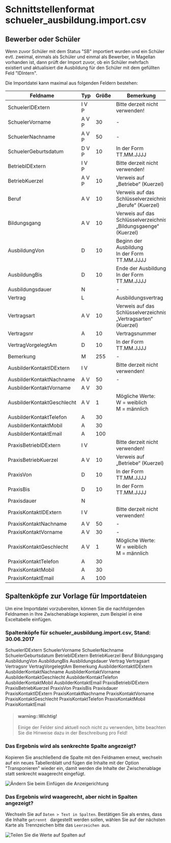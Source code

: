 # Schnittstellenformat schueler_ausbildung.import.csv

## Bewerber oder Schüler
Wenn zuvor Schüler mit dem Status "SB" importiert wurden und ein Schüler evtl. zweimal, einmals als
Schüler und einmal als Bewerber, in Magellan vorhanden ist, dann prüft der Import zuvor, 
ob ein Schüler mehrfach existiert und aktualisiert die Ausbildung für den Schüler mit dem
gefüllten Feld "IDIntern".

Die Importdatei kann maximal aus folgenden Feldern bestehen:

Feldname|	Typ|	Größe|	Bemerkung
--|--|--|--
SchuelerIDExtern	|I V P	||	Bitte derzeit nicht verwenden!
SchuelerVorname	|A V P	|30|	-
SchuelerNachname	|A V P	|50|	-
SchuelerGeburtsdatum	|D V P	|10|	In der Form TT.MM.JJJJ
BetriebIDExtern	|I V P	||	Bitte derzeit nicht verwenden!
BetriebKuerzel	|A V P	|10	|Verweis auf „Betriebe“ (Kuerzel)
Beruf	|A V	|10|	Verweis auf das Schlüsselverzeichnis „Berufe“ (Kuerzel)
Bildungsgang|	A V	|10|	Verweis auf das Schlüsselverzeichnis „Bildungsgaenge“ (Kuerzel)
AusbildungVon	|D	|10	|Beginn der Ausbildung <br/>In der Form TT.MM.JJJJ
AusbildungBis	|D|	10|	Ende der Ausbildung<br/>In der Form TT.MM.JJJJ
Ausbildungsdauer|	N||		-
Vertrag	|L		||Ausbildungsvertrag
Vertragsart|	A V	|10|	Verweis auf das Schlüsselverzeichnis „Vertragsarten“ (Kuerzel)
Vertragsnr	|A	|10	|Vertragsnummer
VertragVorgelegtAm|	D	|10|	In der Form TT.MM.JJJJ
Bemerkung	|M|	255	|-
AusbilderKontaktIDExtern	|I V||		Bitte derzeit nicht verwenden!
AusbilderKontaktNachname	|A V	|50|	-
AusbilderKontaktVorname	|A V|	30|	
AusbilderKontaktGeschlecht	|A V	|1|	Mögliche Werte:<br/>W = weiblich<br/>M = männlich
AusbilderKontaktTelefon|A|30|
AusbilderKontaktMobil|A|30|
AusbilderKontaktEmail|A|100|
PraxisBetriebIDExtern	|I V	||	Bitte derzeit nicht verwenden!
PraxisBetriebKuerzel	|A V	|10	|Verweis auf „Betriebe“ (Kuerzel)
PraxisVon	|D|	10|In der Form TT.MM.JJJJ
PraxisBis	|D	|10	|In der Form TT.MM.JJJJ
Praxisdauer|	N||		
PraxisKontaktIDExtern	|I V	||	Bitte derzeit nicht verwenden!
PraxisKontaktNachname|	A V	|50|-	
PraxisKontaktVorname|	A V	|30|-	
PraxisKontaktGeschlecht	|A V|	1	|Mögliche Werte:<br/>W = weiblich<br/>M = männlich
PraxisKontaktTelefon|A|30|
PraxisKontaktMobil|A|30|
PraxisKontaktEmail|A|100|


## Spaltenköpfe zur Vorlage für Importdateien



Um eine Importdatei vorzubereiten, können Sie die nachfolgenden Feldnamen in Ihre Zwischenablage kopieren, zum Beispiel in eine Exceltabelle einfügen. 

### Spaltenköpfe für schueler_ausbildung.import.csv, Stand: 30.06.2017




SchuelerIDExtern 
SchuelerVorname 
SchuelerNachname 
SchuelerGeburtsdatum 
BetriebIDExtern 
BetriebKuerzel 
Beruf 
Bildungsgang
AusbildungVon 
AusbildungBis 
Ausbildungsdauer
Vertrag 
Vertragsart
Vertragsnr 
VertragVorgelegtAm
Bemerkung 
AusbilderKontaktIDExtern 
AusbilderKontaktNachname 
AusbilderKontaktVorname 
AusbilderKontaktGeschlecht 
AusbilderKontaktTelefon
AusbilderKontaktMobil
AusbilderKontaktEmail
PraxisBetriebIDExtern 
PraxisBetriebKuerzel 
PraxisVon 
PraxisBis 
Praxisdauer
PraxisKontaktIDExtern 
PraxisKontaktNachname
PraxisKontaktVorname
PraxisKontaktGeschlecht 
PraxisKontaktTelefon
PraxisKontaktMobil
PraxisKontaktEmail

> #### warning::Wichtig!
>
> Einige der Felder sind aktuell noch nicht zu verwenden, bitte beachten Sie die Hinweise dazu in der Beschreibung pro Feld!





### Das Ergebnis wird als senkrechte Spalte angezeigt?

Kopieren Sie anschließend die Spalte mit den Feldnamen erneut, wechseln auf ein neues Tabellenblatt und fügen die Inhalte mit der Option "Transponieren" wieder ein, damit werden die Inhalte der Zwischenablage statt senkrecht waagerecht eingefügt.

![Ändern Sie beim Einfügen die Anzeigerichtung](/assets/images/importe/magimp-8.png)

### Das Ergebnis wird waagerecht, aber nicht in Spalten angezeigt?

Wechseln Sie auf `Daten > Text in Spalten`. Bestätigen Sie als erstes, dass die Inhalte `getrennt ` dargestellt werden sollen, wählen Sie auf der nächsten Karte als Trennzeichen bitte das ``Leerzeichen ``aus.

![Teilen Sie die Werte auf Spalten auf](/assets/images/importe/magimp-9.png)



